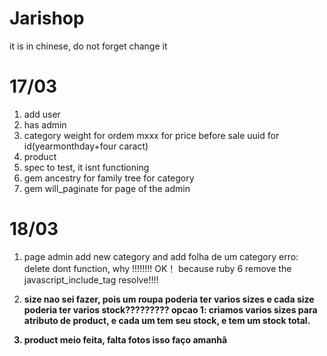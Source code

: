 # Jarishop

it is in chinese, do not forget change it

# 17/03
1. add user
2. has admin 
3. category weight for ordem mxxx for price before sale uuid for id(yearmonthday+four caract)
4. product
5. spec to test, it isnt functioning
6. gem ancestry for family tree for category
7. gem will_paginate for page of the admin


# 18/03
1. page admin add new category and add folha de um category
   erro: delete dont function, why !!!!!!!! 
   OK！ because ruby 6 remove the javascript_include_tag resolve!!!!

2. <b>size nao sei fazer, pois um roupa poderia ter varios sizes e cada size poderia ter varios stock?????????
   opcao 1: criamos varios sizes para atributo de product, e cada um tem seu stock, e tem um stock total.<b>

3. product meio feita, falta fotos isso faço amanhã  




